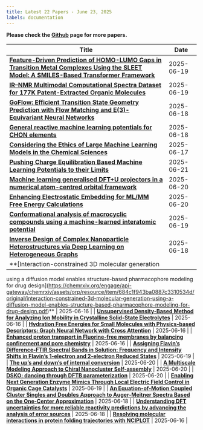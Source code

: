 ```yaml
---
title: Latest 22 Papers - June 23, 2025
labels: documentation
---
```

**Please check the [Github](https://github.com/hdj020402/chemrxiv-daily) page for more papers.**

| **Title** | **Date** |
| --- | --- |
| **[Feature-Driven Prediction of HOMO-LUMO Gaps in Transition Metal Complexes Using the SLEET Model: A SMILES-Based Transformer Framework](https://chemrxiv.org/engage/api-gateway/chemrxiv/assets/orp/resource/item/684f86e8c1cb1ecda04277ab/original/feature-driven-prediction-of-homo-lumo-gaps-in-transition-metal-complexes-using-the-sleet-model-a-smiles-based-transformer-framework.pdf)** | 2025-06-19 |
| **[IR–NMR Multimodal Computational Spectra Dataset for 177K Patent-Extracted Organic Molecules](https://chemrxiv.org/engage/api-gateway/chemrxiv/assets/orp/resource/item/684f1f86c1cb1ecda0230ceb/original/ir-nmr-multimodal-computational-spectra-dataset-for-177k-patent-extracted-organic-molecules.pdf)** | 2025-06-19 |
| **[GoFlow: Efficient Transition State Geometry Prediction with Flow Matching and E(3)-Equivariant Neural Networks](https://chemrxiv.org/engage/api-gateway/chemrxiv/assets/orp/resource/item/6850098f3ba0887c33dbd713/original/go-flow-efficient-transition-state-geometry-prediction-with-flow-matching-and-e-3-equivariant-neural-networks.pdf)** | 2025-06-18 |
| **[General reactive machine learning potentials for CHON elements](https://chemrxiv.org/engage/api-gateway/chemrxiv/assets/orp/resource/item/684ffe583ba0887c33dad39b/original/general-reactive-machine-learning-potentials-for-chon-elements.pdf)** | 2025-06-18 |
| **[Considering the Ethics of Large Machine Learning Models in the Chemical Sciences](https://chemrxiv.org/engage/api-gateway/chemrxiv/assets/orp/resource/item/684cc41d3ba0887c332efa73/original/considering-the-ethics-of-large-machine-learning-models-in-the-chemical-sciences.pdf)** | 2025-06-17 |
| **[Pushing Charge Equilibration Based Machine Learning Potentials to their Limits](https://chemrxiv.org/engage/api-gateway/chemrxiv/assets/orp/resource/item/6852560fc1cb1ecda09cec43/original/pushing-charge-equilibration-based-machine-learning-potentials-to-their-limits.pdf)** | 2025-06-21 |
| **[Machine learning generalised DFT+U projectors in a numerical atom-centred orbital framework](https://chemrxiv.org/engage/api-gateway/chemrxiv/assets/orp/resource/item/685199063ba0887c330b26c6/original/machine-learning-generalised-dft-u-projectors-in-a-numerical-atom-centred-orbital-framework.pdf)** | 2025-06-20 |
| **[Enhancing Electrostatic Embedding for ML/MM Free Energy Calculations](https://chemrxiv.org/engage/api-gateway/chemrxiv/assets/orp/resource/item/685186941a8f9bdab5009b39/original/enhancing-electrostatic-embedding-for-ml-mm-free-energy-calculations.pdf)** | 2025-06-20 |
| **[Conformational analysis of macrocyclic compounds using a machine-learned interatomic potential](https://chemrxiv.org/engage/api-gateway/chemrxiv/assets/orp/resource/item/685166913ba0887c3303c0a7/original/conformational-analysis-of-macrocyclic-compounds-using-a-machine-learned-interatomic-potential.pdf)** | 2025-06-19 |
| **[Inverse Design of Complex Nanoparticle Heterostructures via Deep Learning on Heterogeneous Graphs](https://chemrxiv.org/engage/api-gateway/chemrxiv/assets/orp/resource/item/685012c23ba0887c33dcd5dc/original/inverse-design-of-complex-nanoparticle-heterostructures-via-deep-learning-on-heterogeneous-graphs.pdf)** | 2025-06-18 |
| **[Interaction-constrained 3D molecular generation
using a diffusion model enables structure-based
pharmacophore modeling for drug design](https://chemrxiv.org/engage/api-gateway/chemrxiv/assets/orp/resource/item/684c1f943ba0887c3310534d/original/interaction-constrained-3d-molecular-generation-using-a-diffusion-model-enables-structure-based-pharmacophore-modeling-for-drug-design.pdf)** | 2025-06-16 |
| **[Unsupervised Density-Based Method for Analyzing Ion Mobility in Crystalline Solid-State Electrolytes](https://chemrxiv.org/engage/api-gateway/chemrxiv/assets/orp/resource/item/6849dd843ba0887c33a29ce3/original/unsupervised-density-based-method-for-analyzing-ion-mobility-in-crystalline-solid-state-electrolytes.pdf)** | 2025-06-16 |
| **[Hydration Free Energies for Small Molecules with Physics-based Descriptors: Graph Neural Network with Cross Attention](https://chemrxiv.org/engage/api-gateway/chemrxiv/assets/orp/resource/item/684ac0cd3ba0887c33ce0f4d/original/hydration-free-energies-for-small-molecules-with-physics-based-descriptors-graph-neural-network-with-cross-attention.pdf)** | 2025-06-16 |
| **[Enhanced proton transport in Fluorine-free membranes by balancing confinement and pore chemistry](https://chemrxiv.org/engage/api-gateway/chemrxiv/assets/orp/resource/item/684a837a3ba0887c33c3a8ff/original/enhanced-proton-transport-in-fluorine-free-membranes-by-balancing-confinement-and-pore-chemistry.pdf)** | 2025-06-16 |
| **[Assigning Flavin’s Difference-FTIR Spectral Bands in Solution: Frequency and Intensity Shifts in Flavin’s 1-electron and 2-electron Reduced States](https://chemrxiv.org/engage/api-gateway/chemrxiv/assets/orp/resource/item/68510eec3ba0887c33faab37/original/assigning-flavin-s-difference-ftir-spectral-bands-in-solution-frequency-and-intensity-shifts-in-flavin-s-1-electron-and-2-electron-reduced-states.pdf)** | 2025-06-19 |
| **[The up’s and down’s of internal conversion](https://chemrxiv.org/engage/api-gateway/chemrxiv/assets/orp/resource/item/6853cdda3ba0887c33533443/original/the-up-s-and-down-s-of-internal-conversion.pdf)** | 2025-06-20 |
| **[A Multiscale Modeling Approach to Chiral Nanocluster Self-assembly](https://chemrxiv.org/engage/api-gateway/chemrxiv/assets/orp/resource/item/68538cdc3ba0887c334acc47/original/a-multiscale-modeling-approach-to-chiral-nanocluster-self-assembly.pdf)** | 2025-06-20 |
| **[DSKO: dancing through DFTB parameterization](https://chemrxiv.org/engage/api-gateway/chemrxiv/assets/orp/resource/item/68515ead3ba0887c330317a3/original/dsko-dancing-through-dftb-parameterization.pdf)** | 2025-06-20 |
| **[Enabling Next Generation Enzyme Mimics Through Local Electric Field Control in Organic Cage Catalysts](https://chemrxiv.org/engage/api-gateway/chemrxiv/assets/orp/resource/item/685059693ba0887c33e42d37/original/enabling-next-generation-enzyme-mimics-through-local-electric-field-control-in-organic-cage-catalysts.pdf)** | 2025-06-19 |
| **[An Equation-of-Motion Coupled Cluster Singles and Doubles Approach to Auger-Meitner Spectra Based on the One-Center Approximation](https://chemrxiv.org/engage/api-gateway/chemrxiv/assets/orp/resource/item/684ebe72c1cb1ecda00b1d34/original/an-equation-of-motion-coupled-cluster-singles-and-doubles-approach-to-auger-meitner-spectra-based-on-the-one-center-approximation.pdf)** | 2025-06-18 |
| **[Understanding DFT uncertainties for more reliable reactivity predictions by advancing the analysis of error sources](https://chemrxiv.org/engage/api-gateway/chemrxiv/assets/orp/resource/item/684ea191c1cb1ecda00376de/original/understanding-dft-uncertainties-for-more-reliable-reactivity-predictions-by-advancing-the-analysis-of-error-sources.pdf)** | 2025-06-18 |
| **[Resolving molecular interactions in protein folding trajectories with NCIPLOT](https://chemrxiv.org/engage/api-gateway/chemrxiv/assets/orp/resource/item/68497eda3ba0887c3392a146/original/resolving-molecular-interactions-in-protein-folding-trajectories-with-nciplot.pdf)** | 2025-06-16 |

